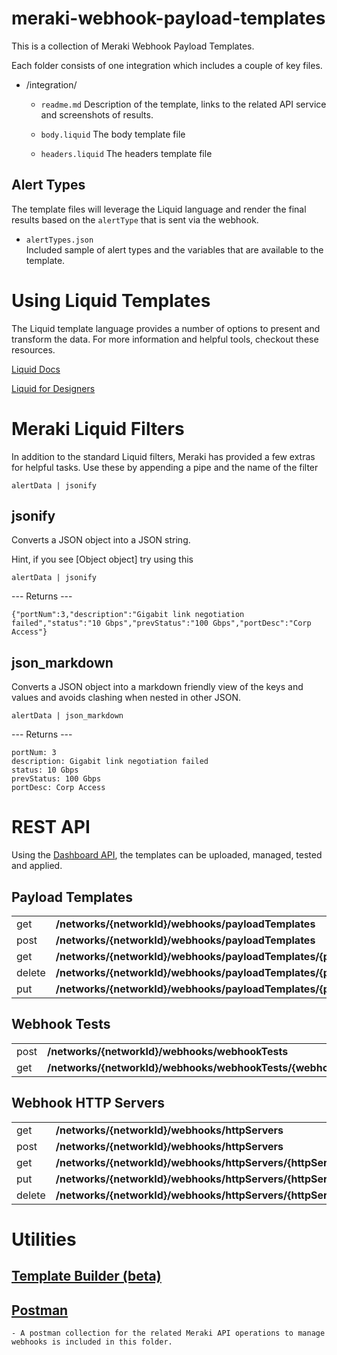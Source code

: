 # meraki-webhook-payload-templates

This is a collection of Meraki Webhook Payload Templates. 

Each folder consists of one integration which includes a couple of key files.

- /integration/

    - `readme.md`
        Description of the template, links to the related API service and screenshots of results.

    - `body.liquid`
        The body template file

    - `headers.liquid` 
        The headers template file


## Alert Types

The template files will leverage the Liquid language and render the final results based on the `alertType` that is sent via the webhook.

- `alertTypes.json`   
    Included sample of alert types and the variables that are available to the template. 



# Using Liquid Templates

The Liquid template language provides a number of options to present and transform the data. For more information and helpful tools, checkout these resources.

[Liquid Docs](https://shopify.github.io/liquid/) 


[Liquid for Designers](https://github.com/Shopify/liquid/wiki/Liquid-for-Designers) 


# Meraki Liquid Filters 


In addition to the standard Liquid filters, Meraki has provided a few extras for helpful tasks. Use these by appending a pipe and the name of the filter 



`alertData | jsonify`



## jsonify 


Converts a JSON object into a JSON string.

Hint, if you see [Object object] try using this



`alertData | jsonify`

--- Returns ---

```
{"portNum":3,"description":"Gigabit link negotiation failed","status":"10 Gbps","prevStatus":"100 Gbps","portDesc":"Corp Access"}
```


## json_markdown 


Converts a JSON object into a markdown friendly view of the keys and values and avoids clashing when nested in other JSON.



`alertData | json_markdown`

--- Returns ---
```
portNum: 3
description: Gigabit link negotiation failed
status: 10 Gbps
prevStatus: 100 Gbps
portDesc: Corp Access
```

# REST API 

Using the [Dashboard API](https://developer.cisco.com/meraki/api-v1/), the templates can be uploaded, managed, tested and applied. 

## Payload Templates 

<table>
  <tr>
   <td>get
   </td>
   <td><strong>/networks/{networkId}/webhooks/payloadTemplates</strong>
   </td>
   <td>getNetworkWebhooksPayloadTemplates
   </td>
  </tr>
  <tr>
   <td>post
   </td>
   <td><strong>/networks/{networkId}/webhooks/payloadTemplates</strong>
   </td>
   <td>createNetworkWebhooksPayloadTemplate
   </td>
  </tr>
  <tr>
   <td>get
   </td>
   <td><strong>/networks/{networkId}/webhooks/payloadTemplates/{payloadTemplateId}</strong>
   </td>
   <td>getNetworkWebhooksPayloadTemplate
   </td>
  </tr>
  <tr>
   <td>delete
   </td>
   <td><strong>/networks/{networkId}/webhooks/payloadTemplates/{payloadTemplateId}</strong>
   </td>
   <td>deleteNetworkWebhooksPayloadTemplate
   </td>
  </tr>
  <tr>
   <td>put
   </td>
   <td><strong>/networks/{networkId}/webhooks/payloadTemplates/{payloadTemplateId}</strong>
   </td>
   <td>updateNetworkWebhooksPayloadTemplate
   </td>
  </tr>
</table>

## Webhook Tests 

<table>
  <tr>
   <td>post
   </td>
   <td><strong>/networks/{networkId}/webhooks/webhookTests</strong>
   </td>
   <td>createNetworkWebhooksWebhookTest
   </td>
  </tr>
  <tr>
   <td>get
   </td>
   <td><strong>/networks/{networkId}/webhooks/webhookTests/{webhookTestId}</strong>
   </td>
   <td>getNetworkWebhooksWebhookTest
   </td>
  </tr>
</table>

## Webhook HTTP Servers 

<table>
  <tr>
   <td>get
   </td>
   <td><strong>/networks/{networkId}/webhooks/httpServers</strong>
   </td>
   <td>getNetworkWebhooksHttpServers
   </td>
  </tr>
  <tr>
   <td>post
   </td>
   <td><strong>/networks/{networkId}/webhooks/httpServers</strong>
   </td>
   <td>createNetworkWebhooksHttpServer
   </td>
  </tr>
  <tr>
   <td>get
   </td>
   <td><strong>/networks/{networkId}/webhooks/httpServers/{httpServerId}</strong>
   </td>
   <td>getNetworkWebhooksHttpServer
   </td>
  </tr>
  <tr>
   <td>put
   </td>
   <td><strong>/networks/{networkId}/webhooks/httpServers/{httpServerId}</strong>
   </td>
   <td>updateNetworkWebhooksHttpServer
   </td>
  </tr>
  <tr>
   <td>delete
   </td>
   <td><strong>/networks/{networkId}/webhooks/httpServers/{httpServerId}</strong>
   </td>
   <td>deleteNetworkWebhooksHttpServer
   </td>
  </tr>
</table>

# Utilities 

## [Template Builder (beta)](https://webhook-builder-vpfmunhy6a-uc.a.run.app/) 
    
## [Postman](https://postman.com/)
    - A postman collection for the related Meraki API operations to manage webhooks is included in this folder.
